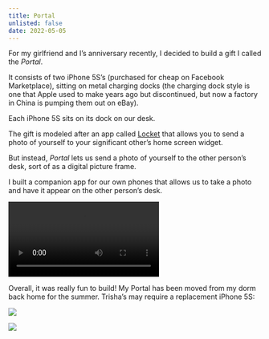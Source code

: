 ```yaml
---
title: Portal
unlisted: false
date: 2022-05-05
---
```


For my girlfriend and I’s anniversary recently, I decided to build a gift I called the _Portal_.

It consists of two iPhone 5S’s (purchased for cheap on Facebook Marketplace), sitting on metal charging docks (the charging dock style is one that Apple used to make years ago but discontinued, but now a factory in China is pumping them out on eBay).

Each iPhone 5S sits on its dock on our desk.

The gift is modeled after an app called [Locket](https://apps.apple.com/us/app/locket-widget/id1600525061) that allows you to send a photo of yourself to your significant other’s home screen widget.

But instead, _Portal_ lets us send a photo of yourself to the other person’s desk, sort of as a digital picture frame.

I built a companion app for our own phones that allows us to take a photo and have it appear on the other person’s desk.

<video src="public/posts/portal/167012786-deb015eb-abe0-443f-ade6-665f603224e4.mp4" controls playsinline></video>

Overall, it was really fun to build! My Portal has been moved from my dorm back home for the summer. Trisha’s may require a replacement iPhone 5S:

![](/posts/portal/167011964-ce597769-75d1-436f-b5c1-2ee40c582742.jpg)

![](/posts/portal/167012214-37434185-de61-48d1-ae9c-9427716e936a.jpeg)
